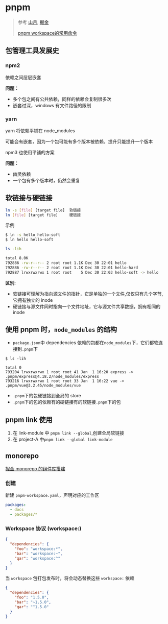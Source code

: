 # pnpm

> 参考 [山月](https://q.shanyue.tech/engineering/751.html#pnpm-%E4%B8%BA%E4%BD%95%E8%8A%82%E7%9C%81%E7%A9%BA%E9%97%B4), [掘金](https://juejin.cn/post/7127295203177676837)
>
> [pnpm workspace的常用命令](https://juejin.cn/post/7195460903758725176)

## 包管理工具发展史

### npm2

依赖之间层层嵌套

**问题：**

- 多个包之间有公共依赖，同样的依赖会复制很多次
- 嵌套过深，windows 有文件路径的限制

### yarn

yarn 将依赖平铺在 node_modules

可能会有嵌套，因为一个包可能有多个版本被依赖，提升只能提升一个版本

npm3 也使用平铺的方案

**问题：**

- 幽灵依赖
- 一个包有多个版本时，仍然会重复

## 软链接与硬链接

```bash
ln -s [file] [target file]  软链接
ln [file] [target file]     硬链接
```

示例

```bash
$ ln -s hello hello-soft
$ ln hello hello-soft

ls -lih

total 8.0K
792886 -rw-r--r-- 2 root root 1.1K Dec 30 22:01 hello
792886 -rw-r--r-- 2 root root 1.1K Dec 30 22:01 hello-hard
792887 lrwxrwxrwx 1 root root    5 Dec 30 22:03 hello-soft -> hello
```

**区别:**

- 软链接可理解为指向源文件的指针，它是单独的一个文件,仅仅只有几个字节,它拥有独立的 inode
- 硬链接与源文件同时指向一个文件地址，它与源文件共享数据，拥有相同的 inode

## 使用 pnpm 时，`node_modules` 的结构

- `package.json`中 dependencies 依赖的包都在`node_modules`下，它们都软连接到`.pnpm`下

```
$ ls -lih

total 0
793204 lrwxrwxrwx 1 root root 41 Jan  1 16:20 express -> .pnpm/express@4.18.2/node_modules/express
793216 lrwxrwxrwx 1 root root 33 Jan  1 16:22 vue -> .pnpm/vue@3.2.45/node_modules/vue
```

- `.pnpm`下的包硬链接到全局的 store
- `.pnpm`下的包的依赖有的硬链接有的软链接`.pnpm`下的包

## pnpm link 使用

1. 在 link-module 中 `pnpm link --global`,创建全局软链接
2. 在 project-A 中`pnpm link --global link-module`

## monorepo

[掘金 monorepo 的组件库搭建](https://juejin.cn/post/7146183222425518093)

### 创建

新建 `pnpm-workspace.yaml`，声明对应的工作区

```yaml
packages:
  - docs
  - packages/*
```

### Workspace 协议 (workspace:)

```json
{
  "dependencies": {
    "foo": "workspace:*",
    "bar": "workspace:~",
    "qar": "workspace:^"
  }
}
```

当 `workspace` 包打包发布时，将会动态替换这些 `workspace:` 依赖

```json
{
  "dependencies": {
    "foo": "1.5.0",
    "bar": "~1.5.0",
    "qar": "^1.5.0"
  }
}
```
